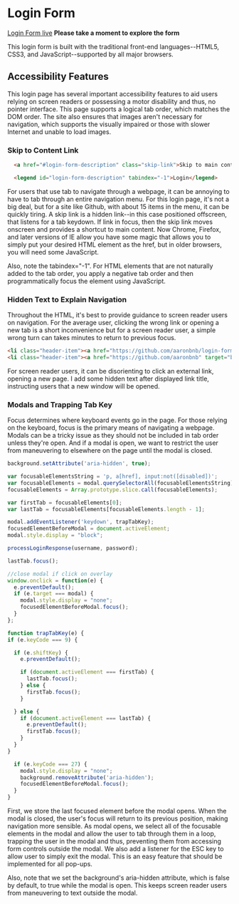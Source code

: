 # Login Form

[Login Form live][login] **Please take a moment to explore the form**

[login]: https://aaronbnb.github.io/login-form

This login form is built with the traditional front-end languages--HTML5, CSS3, and JavaScript--supported by all major browsers.

## Accessibility Features

This login page has several important accessibility features to aid users relying on screen readers or possessing a motor disability and thus, no pointer interface. This page supports a logical tab order, which matches the DOM order. The site also ensures that images aren't necessary for navigation, which supports the visually impaired or those with slower Internet and unable to load images.

### Skip to Content Link
```html
  <a href="#login-form-description" class="skip-link">Skip to main content</a>

  <legend id="login-form-description" tabindex="-1">Login</legend>
```

For users that use tab to navigate through a webpage, it can be annoying to have to tab through an entire navigation menu. For this login page, it's not a big deal, but for a site like Github, with about 15 items in the menu, it can be quickly tiring. A skip link is a hidden link--in this case positioned offscreen, that listens for a tab keydown. If link in focus, then the skip link moves onscreen and provides a shortcut to main content. Now Chrome, Firefox, and later versions of IE allow you have some magic that allows you to simply put your desired HTML element as the href, but in older browsers, you will need some JavaScript.

Also, note the tabindex="-1". For HTML elements that are not naturally added to the tab order, you apply a negative tab order and then programmatically focus the element using JavaScript.

### Hidden Text to Explain Navigation

Throughout the HTML, it's best to provide guidance to screen reader users on navigation. For the average user, clicking the wrong link or opening a new tab is a short inconvenience but for a screen reader user, a simple wrong turn can takes minutes to return to previous focus.

```html
<li class="header-item"><a href="https://github.com/aaronbnb/login-form" target="blank"><i class="fa fa-code" aria-hidden="true"></i><span>Project Repo</span><span class="hidden">opens in new window</span></a></li>
<li class="header-item"><a href="https://github.com/aaronbnb" target="blank"><i class="fa fa-github" aria-hidden="true"></i><span>GitHub</span><span class="hidden">opens in new window</span></a></li>
```

For screen reader users, it can be disorienting to click an external link, opening a new page. I add some hidden text after displayed link title, instructing users that a new window will be opened.

### Modals and Trapping Tab Key

Focus determines where keyboard events go in the page. For those relying on the keyboard, focus is the primary means of navigating a webpage. Modals can be a tricky issue as they should not be included in tab order unless they're open. And if a modal is open, we want to restrict the user from maneuvering to elsewhere on the page until the modal is closed.

```javascript
background.setAttribute('aria-hidden', true);

var focusableElementsString = 'p, a[href], input:not([disabled])';
var focusableElements = modal.querySelectorAll(focusableElementsString);
focusableElements = Array.prototype.slice.call(focusableElements);

var firstTab = focusableElements[0];
var lastTab = focusableElements[focusableElements.length - 1];

modal.addEventListener('keydown', trapTabKey);
focusedElementBeforeModal = document.activeElement;
modal.style.display = "block";

processLoginResponse(username, password);

lastTab.focus();

//close modal if click on overlay
window.onclick = function(e) {
  e.preventDefault();
  if (e.target === modal) {
    modal.style.display = "none";
    focusedElementBeforeModal.focus();
  }
};

function trapTabKey(e) {
if (e.keyCode === 9) {

  if (e.shiftKey) {
    e.preventDefault();

    if (document.activeElement === firstTab) {
      lastTab.focus();
    } else {
      firstTab.focus();
    }

  } else {
    if (document.activeElement === lastTab) {
      e.preventDefault();
      firstTab.focus();
    }
  }
}

  if (e.keyCode === 27) {
    modal.style.display = "none";
    background.removeAttribute('aria-hidden');
    focusedElementBeforeModal.focus();
  }
}
```

First, we store the last focused element before the modal opens. When the modal is closed, the user's focus will return to its previous position, making navigation more sensible. As modal opens, we select all of the focusable elements in the modal and allow the user to tab through them in a loop, trapping the user in the modal and thus, preventing them from accessing form controls outside the modal. We also add a listener for the ESC key to allow user to simply exit the modal. This is an easy feature that should be implemented for all pop-ups.

Also, note that we set the background's aria-hidden attribute, which is false by default, to true while the modal is open. This keeps screen reader users from maneuvering to text outside the modal.
